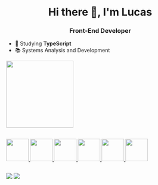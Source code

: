 <h1 align="center">Hi there 👋, I'm Lucas</h1>
<h3 align="center">Front-End Developer</h3>

- 🌱 Studying **TypeScript**
- 📚 Systems Analysis and Development

<div align="left">
  <a href="https://github.com/teixeiralc">
  <img height="180em" src="https://github-readme-stats.vercel.app/api/top-langs/?username=teixeiralc&layout=compact&langs_count=7&theme=dracula"/>
</div>

##

<p>
<img src="https://cdn.jsdelivr.net/gh/devicons/devicon/icons/javascript/javascript-original.svg" width="60"/>
  <img src="https://cdn.jsdelivr.net/gh/devicons/devicon/icons/typescript/typescript-original.svg" width="60"/>
<img src="https://cdn.jsdelivr.net/gh/devicons/devicon/icons/react/react-original.svg" width="60"/>
<img src="https://cdn.jsdelivr.net/gh/devicons/devicon/icons/redux/redux-original.svg" width="60"/>
<img src="https://cdn.jsdelivr.net/gh/devicons/devicon/icons/tailwindcss/tailwindcss-plain.svg" width="60"/>
<img src="https://cdn.jsdelivr.net/gh/devicons/devicon/icons/figma/figma-original.svg"/ width="60">
</p>

##

<div> 
  <a href = "mailto:lucascteixeira0@gmail.com"><img src="https://img.shields.io/badge/-Gmail-%23333?style=for-the-badge&logo=gmail&logoColor=white" target="_blank"></a>
  <a href="https://www.linkedin.com/in/lucascteixeira0/" target="_blank"><img src="https://img.shields.io/badge/-LinkedIn-%230077B5?style=for-the-badge&logo=linkedin&logoColor=white" target="_blank"></a> 
</div>
